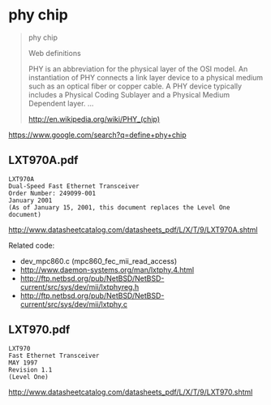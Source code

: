 # phy chip

> phy chip
>
> Web definitions
>
> PHY is an abbreviation for the physical layer of the OSI model. An instantiation of PHY connects a link layer device to a physical medium such as an optical fiber or copper cable. A PHY device typically includes a Physical Coding Sublayer and a Physical Medium Dependent layer. ...
>
> http://en.wikipedia.org/wiki/PHY_(chip)

https://www.google.com/search?q=define+phy+chip

## LXT970A.pdf

```
LXT970A
Dual-Speed Fast Ethernet Transceiver
Order Number: 249099-001
January 2001
(As of January 15, 2001, this document replaces the Level One document)
```

http://www.datasheetcatalog.com/datasheets_pdf/L/X/T/9/LXT970A.shtml

Related code:

- dev_mpc860.c (mpc860_fec_mii_read_access)
- http://www.daemon-systems.org/man/lxtphy.4.html
- http://ftp.netbsd.org/pub/NetBSD/NetBSD-current/src/sys/dev/mii/lxtphyreg.h
- http://ftp.netbsd.org/pub/NetBSD/NetBSD-current/src/sys/dev/mii/lxtphy.c

## LXT970.pdf

```
LXT970
Fast Ethernet Transceiver
MAY 1997
Revision 1.1
(Level One)
```

http://www.datasheetcatalog.com/datasheets_pdf/L/X/T/9/LXT970.shtml

